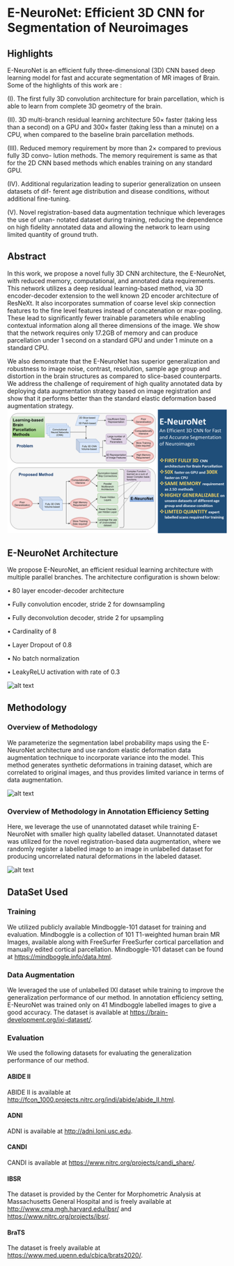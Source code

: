 # E-NeuroNet: Efficient 3D CNN for Segmentation of Neuroimages

## Highlights
E-NeuroNet is an efficient fully three-dimensional (3D) CNN based deep learning model for fast
and accurate segmentation of MR images of Brain. Some of the highlights of this work are :

(I). The first fully 3D convolution architecture for brain parcellation, which is able to learn
from complete 3D geometry of the brain.

(II). 3D multi-branch residual learning architecture 50× faster (taking less than a second)
on a GPU and 300× faster (taking less than a minute) on a CPU, when compared to the
baseline brain parcellation methods.

(III). Reduced memory requirement by more than 2× compared to previous fully 3D convo-
lution methods. The memory requirement is same as that for the 2D CNN based methods
which enables training on any standard GPU.

(IV). Additional regularization leading to superior generalization on unseen datasets of dif-
ferent age distribution and disease conditions, without additional fine-tuning.

(V). Novel registration-based data augmentation technique which leverages the use of unan-
notated dataset during training, reducing the dependence on high fidelity annotated data
and allowing the network to learn using limited quantity of ground truth.

## Abstract

In this work, we propose a novel fully 3D CNN architecture, the E-NeuroNet, with reduced memory, computational, and annotated data requirements. This network utilizes a deep residual learning-based method, via 3D encoder-decoder extension to the well known 2D encoder architecture of ResNeXt. It also incorporates summation of coarse level skip connection features to the fine level features instead of concatenation or max-pooling. These lead to significantly fewer trainable parameters while enabling contextual information along all theree dimensions of the image. We show that the network requires only 17.2GB of memory and can produce parcellation under 1 second on a standard GPU and under 1 minute on a standard CPU.

We also demonstrate that the E-NeuroNet has superior generalization and robustness to image noise, contrast, resolution, sample age group and distortion in the brain structures as compared to slice-based counterparts. We address the challenge of requirement of high quality annotated data by deploying data augmentation strategy based on image registration and show that it performs better than the standard elastic deformation based augmentation strategy.
![alt text](https://github.com/oberoigaurav/eneuronet/blob/master/tensorflow/diagrams/eneuronet_graphical_abstract.png?raw=true)

## E-NeuroNet Architecture

We propose E-NeuroNet, an efficient residual learning architecture with multiple parallel branches. The architecture configuration is shown below:

• 80 layer encoder-decoder architecture

• Fully convolution encoder, stride 2 for downsampling

• Fully deconvolution decoder, stride 2 for upsampling

• Cardinality of 8

• Layer Dropout of 0.8

• No batch normalization

• LeakyReLU activation with rate of 0.3

![alt text](https://github.com/oberoigaurav/eneuronet/blob/master/tensorflow/diagrams/eneuronet_architecture.png?raw=true)

## Methodology

### Overview of Methodology

We parameterize the segmentation label probability maps using the E-NeuroNet architecture and use random elastic deformation data augmentation technique to incorporate variance into the model. This method generates synthetic deformations in training dataset, which are correlated to original images, and thus provides limited variance in terms of data augmentation.

![alt text](https://github.com/oberoigaurav/eneuronet/blob/master/tensorflow/diagrams/methodology_elastic_da.png?raw=true)

### Overview of Methodology in Annotation Efficiency Setting

Here, we leverage the use of unannotated dataset while training E-NeuroNet with smaller high quality labelled dataset. Unannotated dataset was utilized for the novel registration-based data augmentation, where we randomly register a labelled image to an image in unlabelled dataset for producing uncorrelated natural deformations in the labeled dataset.

![alt text](https://github.com/oberoigaurav/eneuronet/blob/master/tensorflow/diagrams/methodology_registration_da.png?raw=true)


## DataSet Used 

### Training 
We utilized publicly available Mindboggle-101 dataset for training and evaluation. Mindboggle is a collection of 101 T1-weighted human brain MR Images, available along with FreeSurfer FreeSurfer cortical parcellation and manually edited cortical parcellation. Mindboggle-101 dataset can be found at https://mindboggle.info/data.html.

### Data Augmentation
We leveraged the use of unlabelled IXI dataset while training to improve the generalization performance of our method. In annotation efficiency setting, E-NeuroNet was trained only on 41 Mindboggle labelled images to give a good accuracy. The dataset is available at https://brain-development.org/ixi-dataset/.

### Evaluation
We used the following datasets for evaluating the generalization performance of our method. 

#### ABIDE II
ABIDE II is available at http://fcon_1000.projects.nitrc.org/indi/abide/abide_II.html.

#### ADNI
ADNI is available at http://adni.loni.usc.edu.

#### CANDI
CANDI is available at https://www.nitrc.org/projects/candi_share/.

#### IBSR
The dataset is provided by the Center for Morphometric Analysis at Massachusetts General
Hospital and is freely available at http://www.cma.mgh.harvard.edu/ibsr/ and https://www.nitrc.org/projects/ibsr/.

#### BraTS
The dataset is freely available at https://www.med.upenn.edu/cbica/brats2020/. 





